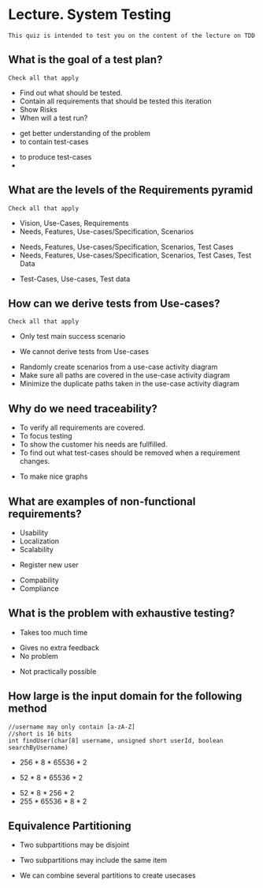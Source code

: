 # Lecture. System Testing
	This quiz is intended to test you on the content of the lecture on TDD

## What is the goal of a test plan?
	Check all that apply
 + Find out what should be tested.
 + Contain all requirements that should be tested this iteration
 + Show Risks
 + When will a test run?
 - get better understanding of the problem
 - to contain test-cases
 + to produce test-cases
 + 
 
## What are the levels of the Requirements pyramid
	Check all that apply
 - Vision, Use-Cases, Requirements
 - Needs, Features, Use-cases/Specification, Scenarios
 + Needs, Features, Use-cases/Specification, Scenarios, Test Cases
 + Needs, Features, Use-cases/Specification, Scenarios, Test Cases, Test Data
 - Test-Cases, Use-cases, Test data

## How can we derive tests from Use-cases?
	Check all that apply
 + Only test main success scenario
 - We cannot derive tests from Use-cases
 + Randomly create scenarios from a use-case activity diagram
 + Make sure all paths are covered in the use-case activity diagram
 + Minimize the duplicate paths taken in the use-case activity diagram
 
## Why do we need traceability?
 + To verify all requirements are covered.
 + To focus testing
 + To show the customer his needs are fullfilled.
 + To find out what test-cases should be removed when a requirement changes.
 - To make nice graphs
 
## What are examples of non-functional requirements?
 + Usability
 + Localization
 + Scalability
 - Register new user
 + Compability
 + Compliance

## What is the problem with exhaustive testing?
 + Takes too much time
 - Gives no extra feedback
 - No problem
 + Not practically possible

## How large is the input domain for the following method
	//username may only contain [a-zA-Z]
	//short is 16 bits
	int findUser(char[8] username, unsigned short userId, boolean searchByUsername)
 - 256 * 8 * 65536 * 2
 + 52 * 8 * 65536 * 2
 - 52 * 8 * 256 * 2
 - 255 * 65536 * 8 * 2


## Equivalence Partitioning
 + Two subpartitions may be disjoint
 - Two subpartitions may include the same item
 + We can combine several partitions to create usecases

